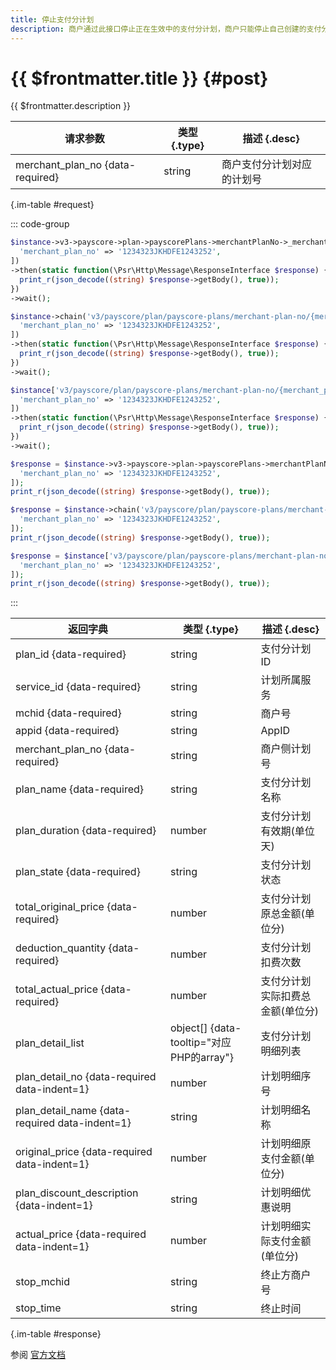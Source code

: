 ```yaml
---
title: 停止支付分计划
description: 商户通过此接口停止正在生效中的支付分计划，商户只能停止自己创建的支付分计划。
---
```


# {{ $frontmatter.title }} {#post}

{{ $frontmatter.description }}

| 请求参数 | 类型 {.type} | 描述 {.desc}
| --- | --- | ---
| merchant_plan_no {data-required} | string | 商户支付分计划对应的计划号

{.im-table #request}

::: code-group

```php [异步纯链式]
$instance->v3->payscore->plan->payscorePlans->merchantPlanNo->_merchant_plan_no_->stop->postAsync([
  'merchant_plan_no' => '1234323JKHDFE1243252',
])
->then(static function(\Psr\Http\Message\ResponseInterface $response) {
  print_r(json_decode((string) $response->getBody(), true));
})
->wait();
```

```php [异步声明式]
$instance->chain('v3/payscore/plan/payscore-plans/merchant-plan-no/{merchant_plan_no}/stop')->postAsync([
  'merchant_plan_no' => '1234323JKHDFE1243252',
])
->then(static function(\Psr\Http\Message\ResponseInterface $response) {
  print_r(json_decode((string) $response->getBody(), true));
})
->wait();
```

```php [异步属性式]
$instance['v3/payscore/plan/payscore-plans/merchant-plan-no/{merchant_plan_no}/stop']->postAsync([
  'merchant_plan_no' => '1234323JKHDFE1243252',
])
->then(static function(\Psr\Http\Message\ResponseInterface $response) {
  print_r(json_decode((string) $response->getBody(), true));
})
->wait();
```

```php [同步纯链式]
$response = $instance->v3->payscore->plan->payscorePlans->merchantPlanNo->_merchant_plan_no_->stop->post([
  'merchant_plan_no' => '1234323JKHDFE1243252',
]);
print_r(json_decode((string) $response->getBody(), true));
```

```php [同步声明式]
$response = $instance->chain('v3/payscore/plan/payscore-plans/merchant-plan-no/{merchant_plan_no}/stop')->post([
  'merchant_plan_no' => '1234323JKHDFE1243252',
]);
print_r(json_decode((string) $response->getBody(), true));
```

```php [同步属性式]
$response = $instance['v3/payscore/plan/payscore-plans/merchant-plan-no/{merchant_plan_no}/stop']->post([
  'merchant_plan_no' => '1234323JKHDFE1243252',
]);
print_r(json_decode((string) $response->getBody(), true));
```

:::

| 返回字典 | 类型 {.type} | 描述 {.desc}
| --- | --- | ---
| plan_id {data-required}| string | 支付分计划ID
| service_id {data-required}| string | 计划所属服务
| mchid {data-required}| string | 商户号
| appid {data-required}| string | AppID
| merchant_plan_no {data-required}| string | 商户侧计划号
| plan_name {data-required}| string | 支付分计划名称
| plan_duration {data-required}| number | 支付分计划有效期(单位天)
| plan_state {data-required}| string | 支付分计划状态
| total_original_price {data-required}| number | 支付分计划原总金额(单位分)
| deduction_quantity {data-required}| number | 支付分计划扣费次数
| total_actual_price {data-required}| number | 支付分计划实际扣费总金额(单位分)
| plan_detail_list | object[] {data-tooltip="对应PHP的array"} | 支付分计划明细列表
| plan_detail_no {data-required data-indent=1} | number | 计划明细序号
| plan_detail_name {data-required data-indent=1} | string | 计划明细名称
| original_price {data-required data-indent=1} | number | 计划明细原支付金额(单位分)
| plan_discount_description {data-indent=1} | string | 计划明细优惠说明
| actual_price {data-required data-indent=1} | number | 计划明细实际支付金额(单位分)
| stop_mchid | string | 终止方商户号
| stop_time | string | 终止时间

{.im-table #response}

参阅 [官方文档](https://pay.weixin.qq.com/docs/merchant/apis/payscore-plan/pay-score-plan/stop-pay-score-plan.html)
